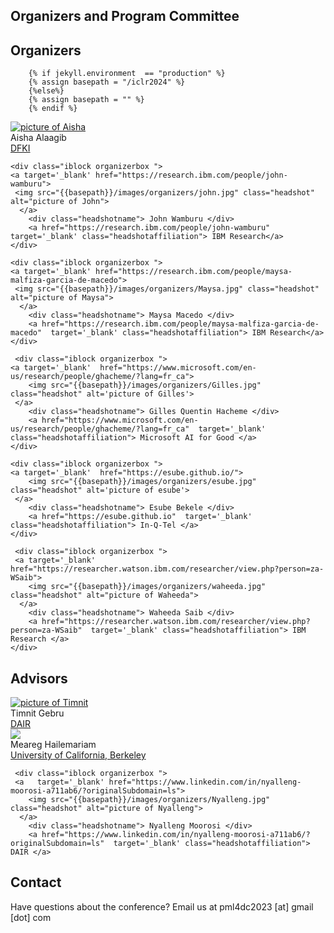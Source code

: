 

## Organizers and Program Committee

## Organizers  

        {% if jekyll.environment  == "production" %}
        {% assign basepath = "/iclr2024" %}
        {%else%}
        {% assign basepath = "" %}
        {% endif %}
       
<div>
    <div class="iblock organizerbox ">
     <a target='_blank' href="https://twitter.com/AishaAlaagib">
        <img src="{{basepath}}/images/organizers/Aisha.jpg" class="headshot" alt="picture of Aisha">
      </a>
        <div class="headshotname"> Aisha Alaagib </div>
        <a href="https://twitter.com/AishaAlaagib"  target='_blank' class="headshotaffiliation"> DFKI </a>
    </div>

    <div class="iblock organizerbox ">
    <a target='_blank' href="https://research.ibm.com/people/john-wamburu">
     <img src="{{basepath}}/images/organizers/john.jpg" class="headshot" alt="picture of John">
      </a>
        <div class="headshotname"> John Wamburu </div>
        <a href="https://research.ibm.com/people/john-wamburu"  target='_blank' class="headshotaffiliation"> IBM Research</a>
    </div>

    <div class="iblock organizerbox ">
    <a target='_blank' href="https://research.ibm.com/people/maysa-malfiza-garcia-de-macedo">
     <img src="{{basepath}}/images/organizers/Maysa.jpg" class="headshot" alt="picture of Maysa">
      </a>
        <div class="headshotname"> Maysa Macedo </div>
        <a href="https://research.ibm.com/people/maysa-malfiza-garcia-de-macedo"  target='_blank' class="headshotaffiliation"> IBM Research</a>
    </div>

     <div class="iblock organizerbox "> 
    <a target='_blank'  href="https://www.microsoft.com/en-us/research/people/ghacheme/?lang=fr_ca">
        <img src="{{basepath}}/images/organizers/Gilles.jpg" class="headshot" alt='picture of Gilles'>
     </a>
        <div class="headshotname"> Gilles Quentin Hacheme </div>
        <a href="https://www.microsoft.com/en-us/research/people/ghacheme/?lang=fr_ca"  target='_blank' class="headshotaffiliation"> Microsoft AI for Good </a>
    </div>

    <div class="iblock organizerbox "> 
    <a target='_blank'  href="https://esube.github.io/">
        <img src="{{basepath}}/images/organizers/esube.jpg" class="headshot" alt='picture of esube'>
     </a>
        <div class="headshotname"> Esube Bekele </div>
        <a href="https://esube.github.io"  target='_blank' class="headshotaffiliation"> In-Q-Tel </a>
    </div>
    
     <div class="iblock organizerbox ">
     <a target='_blank' href="https://researcher.watson.ibm.com/researcher/view.php?person=za-WSaib">
        <img src="{{basepath}}/images/organizers/waheeda.jpg" class="headshot" alt="picture of Waheeda">
      </a>
        <div class="headshotname"> Waheeda Saib </div>
        <a href="https://researcher.watson.ibm.com/researcher/view.php?person=za-WSaib"  target='_blank' class="headshotaffiliation"> IBM Research </a>
    </div>
        
        
</div>


## Advisors
<div>

 <div class="iblock organizerbox ">
     <a   target='_blank' href="https://ai.stanford.edu/~tgebru/">
        <img src="{{basepath}}/images/organizers/timnit.jpg" class="headshot" alt="picture of Timnit">
      </a>
        <div class="headshotname"> Timnit Gebru </div>
        <a href="https://www.dair-institute.org/"  target='_blank' class="headshotaffiliation"> DAIR </a>
  </div>

    
  <div class="iblock organizerbox ">
     <a  target='_blank' href="https://www.linkedin.com/in/meareg-a-hailemariam/">
        <img src="{{basepath}}/images/organizers/meareg.jpg" class="headshot">
      </a>
        <div class="headshotname"> Meareg Hailemariam </div>
        <a href="https://www.linkedin.com/in/meareg-a-hailemariam/"  target='_blank' class="headshotaffiliation" alt="picture of Meareg"> University of California, Berkeley </a>
    </div>


     <div class="iblock organizerbox ">
     <a   target='_blank' href="https://www.linkedin.com/in/nyalleng-moorosi-a711ab6/?originalSubdomain=ls">
        <img src="{{basepath}}/images/organizers/Nyalleng.jpg" class="headshot" alt="picture of Nyalleng">
      </a>
        <div class="headshotname"> Nyalleng Moorosi </div>
        <a href="https://www.linkedin.com/in/nyalleng-moorosi-a711ab6/?originalSubdomain=ls"  target='_blank' class="headshotaffiliation"> DAIR </a>
  </div>
        
</div>
       

<!--
     <div class="iblock organizerbox ">
     <a target='_blank' href="https://researcher.watson.ibm.com/researcher/view.php?person=ibm-Celia.Cintas">
        <img src="{{basepath}}/images/organizers/celia.jpg" class="headshot" alt="picture of Celia">
      </a>
        <div class="headshotname"> Celia Cintas </div>
        <a href="https://researcher.watson.ibm.com/researcher/view.php?person=ibm-Celia.Cintas"  target='_blank' class="headshotaffiliation"> IBM Research </a>
    </div>

## Program Committee

| Name          | Company/Institute |
| ------------- | ----------------- |
| Akram Zaytar|IBM Research|
| Chinasa T Okolo |Cornell University |
| Diana Mabel Diaz Herrera |University of Illinois at Chicago |
| Evan Rosenman| Harvard University |
| Geoffrey Siwo | University of Notre Dame |
| Huiqi Lu |University of Oxford |
| Ignatius Ezeani | Lancaster University |
| Jayson Salkey |TBC |
| Julian Kuehnert |IBM Research |
| krystal A maughan |University of Vermont |	
| Kush R Varshney |IBM Research |
| Luis Oala |Fraunhofer Institute for Telecommunications - Heinrich Hertz Institute |
| Maysa	M G Macedo |IBM Research |
| Michael Best | Georgia Institute of Technology |
| Pablo	Navarro |CENPAT - CONICET |
| Raesetje B Sefala |University of the Witwatersrand |
| Ramya Raghavendra |Facebook |
| Rodrigo Echeveste |CONICET / Universidad Nacional del Litoral |
| Samaneh Kouchaki |University of Surrey |
| Tejumade M Afonja |AI Saturdays Lagos |
| Victor A Akinwande |Carnegie Mellon University |
| Xiaorong Ding |University of Electronic Science and Technology of China |
-->

## Contact

Have questions about the conference? Email us at pml4dc2023 [at] gmail [dot] com
